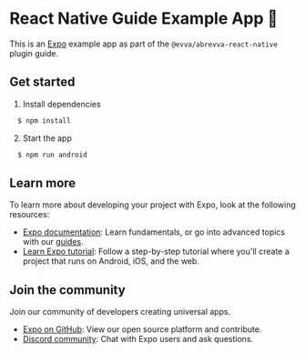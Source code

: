 # React Native Guide Example App 👋

This is an [Expo](https://expo.dev) example app as part of the `@evva/abrevva-react-native` plugin guide.

## Get started

1. Install dependencies

```bash
  $ npm install
```

2. Start the app

```bash
  $ npm run android
```

## Learn more

To learn more about developing your project with Expo, look at the following resources:

- [Expo documentation](https://docs.expo.dev/): Learn fundamentals, or go into advanced topics with our [guides](https://docs.expo.dev/guides).
- [Learn Expo tutorial](https://docs.expo.dev/tutorial/introduction/): Follow a step-by-step tutorial where you'll create a project that runs on Android, iOS, and the web.

## Join the community

Join our community of developers creating universal apps.

- [Expo on GitHub](https://github.com/expo/expo): View our open source platform and contribute.
- [Discord community](https://chat.expo.dev): Chat with Expo users and ask questions.
